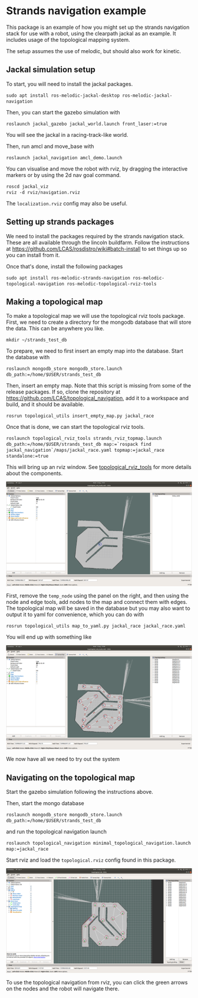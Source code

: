 # Strands navigation example

This package is an example of how you might set up the strands navigation stack for use with a robot, using the clearpath jackal as an example. It includes usage of the topological mapping system.

The setup assumes the use of melodic, but should also work for kinetic.

## Jackal simulation setup

To start, you will need to install the jackal packages. 

```
sudo apt install ros-melodic-jackal-desktop ros-melodic-jackal-navigation
```

Then, you can start the gazebo simulation with

```
roslaunch jackal_gazebo jackal_world.launch front_laser:=true
```

You will see the jackal in a racing-track-like world.

Then, run amcl and move_base with

```
roslaunch jackal_navigation amcl_demo.launch
``` 

You can visualise and move the robot with rviz, by dragging the interactive markers or by using the 2d nav goal command.

```
roscd jackal_viz
rviz -d rviz/navigation.rviz
```

The `localization.rviz` config may also be useful.

## Setting up strands packages

We need to install the packages required by the strands navigation stack. These are all available through the lincoln buildfarm. Follow the instructions at https://github.com/LCAS/rosdistro/wiki#batch-install to set things up so you can install from it.

Once that's done, install the following packages

```
sudo apt install ros-melodic-strands-navigation ros-melodic-topological-navigation ros-melodic-topological-rviz-tools
```

## Making a topological map

To make a topological map we will use the topological rviz tools package. First, we need to create a directory for the mongodb database that will store the data. This can be anywhere you like.

```
mkdir ~/strands_test_db
```

To prepare, we need to first insert an empty map into the database. Start the database with

```
roslaunch mongodb_store mongodb_store.launch db_path:=/home/$USER/strands_test_db
```

Then, insert an empty map. Note that this script is missing from some of the release packages. If so, clone the repository at https://github.com/LCAS/topological_navigation, add it to a workspace and build, and it should be available.

```
rosrun topological_utils insert_empty_map.py jackal_race
```

Once that is done, we can start the topological rviz tools.

```
roslaunch topological_rviz_tools strands_rviz_topmap.launch db_path:=/home/$USER/strands_test_db map:=`rospack find jackal_navigation`/maps/jackal_race.yaml topmap:=jackal_race standalone:=true
```

This will bring up an rviz window. See [topological_rviz_tools](https://github.com/LCAS/topological_navigation/tree/master/topological_rviz_tools) for more details about the components.

![empty map on starting](images/empty_map.png)

First, remove the `temp_node` using the panel on the right, and then using the node and edge tools, add nodes to the map and connect them with edges. The topological map will be saved in the database but you may also want to output it to yaml for convenience, which you can do with

```
rosrun topological_utils map_to_yaml.py jackal_race jackal_race.yaml
```

You will end up with something like

![example topological map](images/topological_map.png)

We now have all we need to try out the system

## Navigating on the topological map

Start the gazebo simulation following the instructions above.

Then, start the mongo database

```
roslaunch mongodb_store mongodb_store.launch db_path:=/home/$USER/strands_test_db
```

and run the topological navigation launch

```
roslaunch topological_navigation minimal_topological_navigation.launch map:=jackal_race
```

Start rviz and load the `topological.rviz` config found in this package.

![rviz configuration](images/rviz_config.png)

To use the topological navigation from rviz, you can click the green arrows on the nodes and the robot will navigate there.